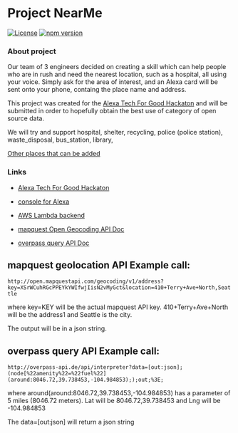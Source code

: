 # Project NearMe
[![License](https://img.shields.io/badge/License-Apache%202.0-blue.svg)](https://opensource.org/licenses/Apache-2.0)
[![npm version](https://badge.fury.io/js/npm.svg)](https://badge.fury.io/js/npm)

### About project 
Our team of 3 engineers decided on creating a skill which can help people who 
are in rush and need the nearest location, such as a hospital, all using your voice. Simply ask for the area of interest,
and an Alexa card will be sent onto your phone, containg the place name and address.

This project was created for the [Alexa Tech For Good Hackaton](https://alexatechforgood.devpost.com/)
and will be submitted in order to hopefully obtain the best use of category of open source data.

We will try and support 
hospital,
shelter,
recycling,
police (police station),
waste_disposal,
bus_station,
library,

[Other places that can be added](https://wiki.openstreetmap.org/wiki/Key:amenity)

### Links 
* [Alexa Tech For Good Hackaton](https://alexatechforgood.devpost.com/)
* [console for Alexa](https://developer.amazon.com/alexa/console/ask_)
* [AWS Lambda backend](https://console.aws.amazon.com/lambda/home?region=us-east-1#/functions)

* [mapquest Open Geocoding API Doc](https://developer.mapquest.com/documentation/open/geocoding-api/)
* [overpass query API Doc](https://wiki.openstreetmap.org/wiki/Overpass_API/Overpass_API_by_Example)


## mapquest geolocation API Example call:
``` http://open.mapquestapi.com/geocoding/v1/address?key=XSrWCuhRGcPPEYkYWIfwjIisN2vMyGct&location=410+Terry+Ave+North,Seattle ``` 

where key=KEY will be the actual mapquest API key. 410+Terry+Ave+North will be the address1 and Seattle is the city.

The output will be in a json string.

## overpass query API Example call:
``` http://overpass-api.de/api/interpreter?data=[out:json];(node[%22amenity%22=%22fuel%22](around:8046.72,39.738453,-104.984853););out;%3E; ``` 

where around(around:8046.72,39.738453,-104.984853) has a parameter of 5 miles (8046.72 meters). 
Lat will be 8046.72,39.738453 and Lng will be -104.984853

The data=[out:json] will return a json string